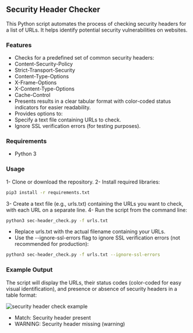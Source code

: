 ## Security Header Checker
This Python script automates the process of checking security headers for a list of URLs. It helps identify potential security vulnerabilities on websites.


### Features
- Checks for a predefined set of common security headers:
- Content-Security-Policy
- Strict-Transport-Security
- Content-Type-Options
- X-Frame-Options
- X-Content-Type-Options
- Cache-Control
- Presents results in a clear tabular format with color-coded status indicators for easier readability.
- Provides options to:
- Specify a text file containing URLs to check.
- Ignore SSL verification errors (for testing purposes).

### Requirements
- Python 3
  
### Usage
1- Clone or download the repository.
2- Install required libraries:
```bash
pip3 install -r requirements.txt
```
3- Create a text file (e.g., urls.txt) containing the URLs you want to check, with each URL on a separate line.
4- Run the script from the command line:
```bash
python3 sec-header_check.py -f urls.txt
```
- Replace urls.txt with the actual filename containing your URLs.
- Use the --ignore-ssl-errors flag to ignore SSL verification errors (not recommended for production):
```bash
python3 sec-header_check.py -f urls.txt --ignore-ssl-errors
```
### Example Output
The script will display the URLs, their status codes (color-coded for easy visual identification), and presence or absence of security headers in a table format:

![security header check example](https://github.com/khshathra-BH/sec-header-check/assets/129506375/e0db0324-b705-4088-9f93-30ea1aafd782)



- Match: Security header present
- WARNING: Security header missing (warning)

  
